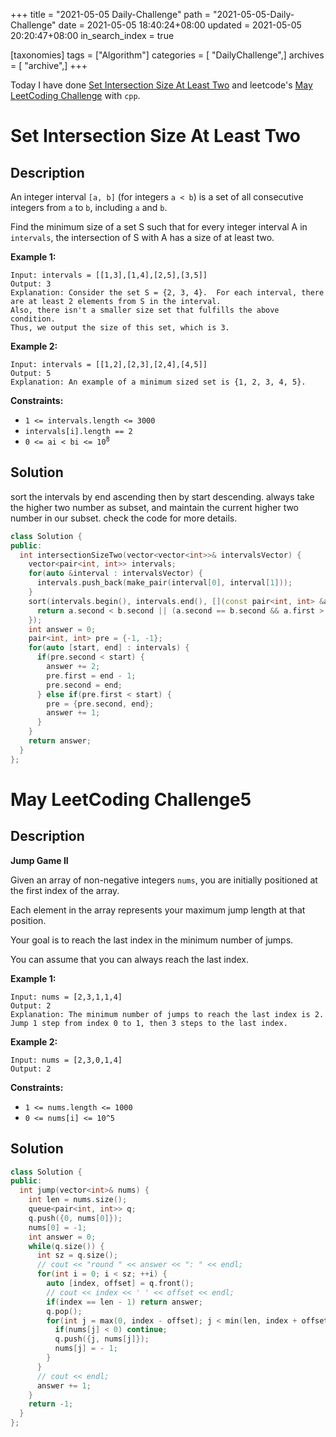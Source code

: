 +++
title = "2021-05-05 Daily-Challenge"
path = "2021-05-05-Daily-Challenge"
date = 2021-05-05 18:40:24+08:00
updated = 2021-05-05 20:20:47+08:00
in_search_index = true

[taxonomies]
tags = ["Algorithm"]
categories = [ "DailyChallenge",]
archives = [ "archive",]
+++

Today I have done [Set Intersection Size At Least Two](https://leetcode.com/problems/set-intersection-size-at-least-two/) and leetcode's [May LeetCoding Challenge](https://leetcode.com/explore/challenge/card/may-leetcoding-challenge-2021/598/week-1-may-1st-may-7th/3732/) with `cpp`.

<!-- more -->

# Set Intersection Size At Least Two

## Description

An integer interval `[a, b]` (for integers `a < b`) is a set of all consecutive integers from `a` to `b`, including `a` and `b`.

Find the minimum size of a set S such that for every integer interval A in `intervals`, the intersection of S with A has a size of at least two.

 

**Example 1:**

```
Input: intervals = [[1,3],[1,4],[2,5],[3,5]]
Output: 3
Explanation: Consider the set S = {2, 3, 4}.  For each interval, there are at least 2 elements from S in the interval.
Also, there isn't a smaller size set that fulfills the above condition.
Thus, we output the size of this set, which is 3.
```

**Example 2:**

```
Input: intervals = [[1,2],[2,3],[2,4],[4,5]]
Output: 5
Explanation: An example of a minimum sized set is {1, 2, 3, 4, 5}.
```

 

**Constraints:**

- `1 <= intervals.length <= 3000`
- `intervals[i].length == 2`
- <code>0 <= ai < bi <= 10<sup>8</sup></code>

## Solution

sort the intervals by end ascending then by start descending. always take the higher two number as subset, and maintain the current higher two number in our subset. check the code for more details.

``` cpp
class Solution {
public:
  int intersectionSizeTwo(vector<vector<int>>& intervalsVector) {
    vector<pair<int, int>> intervals;
    for(auto &interval : intervalsVector) {
      intervals.push_back(make_pair(interval[0], interval[1]));
    }
    sort(intervals.begin(), intervals.end(), [](const pair<int, int> &a, const pair<int, int> &b) {
      return a.second < b.second || (a.second == b.second && a.first > b.first);
    });
    int answer = 0;
    pair<int, int> pre = {-1, -1};
    for(auto [start, end] : intervals) {
      if(pre.second < start) {
        answer += 2;
        pre.first = end - 1;
        pre.second = end;
      } else if(pre.first < start) {
        pre = {pre.second, end};
        answer += 1;
      }
    }
    return answer;
  }
};
```

# May LeetCoding Challenge5

## Description

**Jump Game II**

Given an array of non-negative integers `nums`, you are initially positioned at the first index of the array.

Each element in the array represents your maximum jump length at that position.

Your goal is to reach the last index in the minimum number of jumps.

You can assume that you can always reach the last index.

 

**Example 1:**

```
Input: nums = [2,3,1,1,4]
Output: 2
Explanation: The minimum number of jumps to reach the last index is 2. Jump 1 step from index 0 to 1, then 3 steps to the last index.
```

**Example 2:**

```
Input: nums = [2,3,0,1,4]
Output: 2
```

 

**Constraints:**

- `1 <= nums.length <= 1000`
- `0 <= nums[i] <= 10^5`

## Solution

``` cpp
class Solution {
public:
  int jump(vector<int>& nums) {
    int len = nums.size();
    queue<pair<int, int>> q;
    q.push({0, nums[0]});
    nums[0] = -1;
    int answer = 0;
    while(q.size()) {
      int sz = q.size();
      // cout << "round " << answer << ": " << endl;
      for(int i = 0; i < sz; ++i) {
        auto [index, offset] = q.front();
        // cout << index << ' ' << offset << endl;
        if(index == len - 1) return answer;
        q.pop();
        for(int j = max(0, index - offset); j < min(len, index + offset + 1); ++j) {
          if(nums[j] < 0) continue;
          q.push({j, nums[j]});
          nums[j] = - 1;
        }
      }
      // cout << endl;
      answer += 1;
    }
    return -1;
  }
};
```
